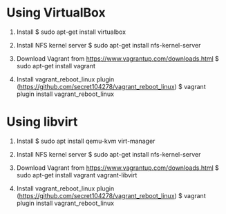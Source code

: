 # Using VirtualBox

1. Install
$ sudo apt-get install virtualbox

2. Install NFS kernel server
$ sudo apt-get install nfs-kernel-server

3. Download Vagrant from https://www.vagrantup.com/downloads.html
$ sudo apt-get install vagrant

4. Install vagrant_reboot_linux plugin (https://github.com/secret104278/vagrant_reboot_linux)
$ vagrant plugin install vagrant_reboot_linux

# Using libvirt

1. Install
$ sudo apt install qemu-kvm virt-manager

2. Install NFS kernel server
$ sudo apt-get install nfs-kernel-server

3. Download Vagrant from https://www.vagrantup.com/downloads.html
$ sudo apt-get install vagrant vagrant-libvirt

4. Install vagrant_reboot_linux plugin (https://github.com/secret104278/vagrant_reboot_linux)
$ vagrant plugin install vagrant_reboot_linux
